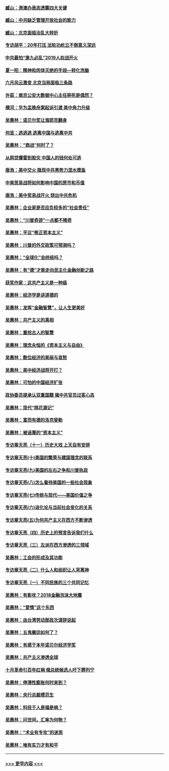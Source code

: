 #### [臧山：港澳办表态透露四大关键](../pages/nsc423/n11421628.md?t=09120300) 
#### [臧山：中共缺乏管理开放社会的能力](../pages/nsc423/n11407457.md?t=09120300) 
#### [臧山：北京面临治乱大转折](../pages/nsc423/n11406895.md?t=09120300) 
#### [专访胡平：20年打压 法轮功屹立不倒意义深远](../pages/nsc423/n11398800.md?t=09120300) 
#### [中共最怕“逢九必乱”2019人权战开火](../pages/nsc423/n11385248.md?t=09120300) 
#### [夏一阳：精神和肉体灭绝的手段—转化洗脑](../pages/nsc423/n11368250.md?t=09120300) 
#### [六月风云激变 北京当局面临三条路](../pages/nsc423/n11313668.md?t=09120300) 
#### [许茹：南京公安大数据中心主任猝死是偶然？](../pages/nsc423/n11064744.md?t=09120300) 
#### [横河：华为孟晚舟案起诉引渡 美中角力升级](../pages/nsc423/n11027230.md?t=09120300) 
#### [吴惠林：诺贝尔奖让海耶克翻身](../pages/nsc423/n10890049.md?t=09120300) 
#### [何坚：逃逃逃 逃离中国与逃离中共](../pages/nsc423/n10592891.md?t=09120300) 
#### [吴惠林：“商战”何时了？](../pages/nsc423/n10573558.md?t=09120300) 
#### [从网贷爆雷到股灾 中国人的钱何处可逃](../pages/nsc423/n10572800.md?t=09120300) 
#### [唐浩：美中交火 隐现中共黑势力混水摸鱼](../pages/nsc423/n10544040.md?t=09120300) 
#### [中美贸易战将如何影响中国的房市和币值](../pages/nsc423/n10543697.md?t=09120300) 
#### [唐浩：美中贸易战开火 烧出中共危机](../pages/nsc423/n10540126.md?t=09120300) 
#### [吴惠林：企业家是否应负较多的“社会责任”](../pages/nsc423/n10535022.md?t=09120300) 
#### [吴惠林：“川普奇迹”一点都不稀奇](../pages/nsc423/n10512808.md?t=09120300) 
#### [吴惠林：平议“修正资本主义”](../pages/nsc423/n10495724.md?t=09120300) 
#### [吴惠林：川普的外交政策可预测吗？](../pages/nsc423/n10462387.md?t=09120300) 
#### [吴惠林：“全球化”会终结吗？](../pages/nsc423/n10452838.md?t=09120300) 
#### [吴惠林：有“德”才能走向民主化金融创新之路](../pages/nsc423/n10432292.md?t=09120300) 
#### [获奖作家：这共产主义是一种癌](../pages/nsc423/n10431541.md?t=09120300) 
#### [吴惠林：经济学是讲道德的](../pages/nsc423/n10398014.md?t=09120300) 
#### [吴惠林：发挥“金融智慧”，让人生更美好](../pages/nsc423/n10375019.md?t=09120300) 
#### [吴惠林：共产主义的真相](../pages/nsc423/n10351394.md?t=09120300) 
#### [吴惠林：重拾古人的智慧](../pages/nsc423/n10337691.md?t=09120300) 
#### [吴惠林：理念永恒的《资本主义与自由》](../pages/nsc423/n10316274.md?t=09120300) 
#### [吴惠林：数位经济的美丽与哀愁](../pages/nsc423/n10292946.md?t=09120300) 
#### [吴惠林：美中经济战将开打？](../pages/nsc423/n10258825.md?t=09120300) 
#### [吴惠林：可怕的中国经济扩张](../pages/nsc423/n10219147.md?t=09120300) 
#### [政协委员提承认双重国籍 揭中共官员过客心态](../pages/nsc423/n10208809.md?t=09120300) 
#### [吴惠林：现代“桃花源记”](../pages/nsc423/n10185234.md?t=09120300) 
#### [吴惠林：富而有德的洛克斐勒](../pages/nsc423/n10142264.md?t=09120300) 
#### [吴惠林：被诬蔑的“资本主义”](../pages/nsc423/n10124816.md?t=09120300) 
#### [专访章天亮（十一）历史大戏 上天自有安排](../pages/nsc423/n10094905.md?t=09120300) 
#### [专访章天亮(十)美国的繁荣与建国理念的联系](../pages/nsc423/n10094899.md?t=09120300) 
#### [专访章天亮(九)美国的左右之争和川普执政](../pages/nsc423/n10094889.md?t=09120300) 
#### [专访章天亮(八)怎么看待美国的一些社会现象](../pages/nsc423/n10094857.md?t=09120300) 
#### [专访章天亮(七)传统与现代——美国价值之争](../pages/nsc423/n10093140.md?t=09120300) 
#### [专访章天亮(六)进化论与当前社会变化的关系](../pages/nsc423/n10092036.md?t=09120300) 
#### [专访章天亮(五)为何共产主义在西方不断渗透](../pages/nsc423/n10083620.md?t=09120300) 
#### [专访章天亮（四）历史上的预言告诉我们什么](../pages/nsc423/n10083606.md?t=09120300) 
#### [专访章天亮（三）左派在西方渗透的三领域](../pages/nsc423/n10081115.md?t=09120300) 
#### [吴惠林：工会的形成及其功能](../pages/nsc423/n10080633.md?t=09120300) 
#### [专访章天亮（二）什么人和组织让人背离神](../pages/nsc423/n10076637.md?t=09120300) 
#### [专访章天亮（一）不同民族的三个共同记忆](../pages/nsc423/n10074188.md?t=09120300) 
#### [吴惠林：有影呒？2018金融泡沫大地震](../pages/nsc423/n10040534.md?t=09120300) 
#### [吴惠林：“爱情”这个东西](../pages/nsc423/n10019423.md?t=09120300) 
#### [吴惠林：由台湾劳动部政次请辞说起](../pages/nsc423/n9979679.md?t=09120300) 
#### [吴惠林：五鬼搬运如何了？](../pages/nsc423/n9925338.md?t=09120300) 
#### [吴惠林：有感于本年诺贝尔经济学奖](../pages/nsc423/n9871883.md?t=09120300) 
#### [吴惠林：共产主义渗透全球](../pages/nsc423/n9812748.md?t=09120300) 
#### [十月革命引百年红祸 俄总统候选人吁下葬列宁](../pages/nsc423/n9810182.md?t=09120300) 
#### [吴惠林：停滞性膨胀何时来到？](../pages/nsc423/n9764136.md?t=09120300) 
#### [吴惠林：央行总裁模范生](../pages/nsc423/n9728134.md?t=09120300) 
#### [吴惠林：科技于人是福是祸？](../pages/nsc423/n9672982.md?t=09120300) 
#### [吴惠林：问世间，汇率为何物？](../pages/nsc423/n9621788.md?t=09120300) 
#### [吴惠林：“术业有专攻”的迷思](../pages/nsc423/n9580363.md?t=09120300) 
#### [吴惠林：唯有实力才有和平](../pages/nsc423/n9529599.md?t=09120300) 

----
#### [ >>> 更早内容 <<< ](../indexes/nsc423-earlier.md)

